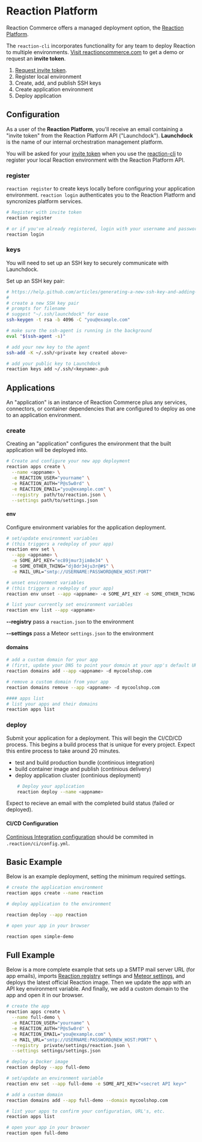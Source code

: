 # Reaction Platform

Reaction Commerce offers a managed deployment option, the [Reaction Platform](http://getrxn.io/reaction-platform).

The `reaction-cli` incorporates functionality for any team to deploy Reaction to multiple environments. [Visit reactioncommerce.com](http://getrxn.io/reaction-platform) to get a demo or request an **invite token**.

1.  [Request invite token](http://getrxn.io/reaction-platform).
2.  Register local environment
3.  Create, add, and publish SSH keys
4.  Create application environment
5.  Deploy application

## Configuration

As a user of the **Reaction Platform**, you'll receive an email containing a "invite token" from the Reaction Platform API ("Launchdock"). **Launchdock** is the name of our internal  orchestration management platform.

You will be asked for your [invite token](http://getrxn.io/reaction-platform) when you use the [reaction-cli](http://getrxn.io/reaction-cli) to register your local Reaction environment with the Reaction Platform API.

### register

`reaction register` to create keys locally before configuring your application environment. `reaction login` authenticates you to the Reaction Platform and syncronizes platform services.

```sh
# Register with invite token
reaction register

# or if you've already registered, login with your username and password
reaction login
```

### keys

You will need to set up an SSH key to securely communicate with Launchdock.

Set up an SSH key pair:

```sh
# https://help.github.com/articles/generating-a-new-ssh-key-and-adding-it-to-the-ssh-agent/
#
# create a new SSH key pair
# prompts for filename
# suggest "~/.ssh/launchdock" for ease
ssh-keygen -t rsa -b 4096 -C "you@example.com"

# make sure the ssh-agent is running in the background
eval "$(ssh-agent -s)"

# add your new key to the agent
ssh-add -K ~/.ssh/<private key created above>

# add your public key to Launchdock
reaction keys add ~/.ssh/<keyname>.pub
```

## Applications

An "application" is an instance of Reaction Commerce plus any services, connectors, or container dependencies that are configured to deploy as one to an application environment.

### create

Creating an "application" configures the environment that the built application will be deployed into.

```sh
# Create and configure your new app deployment
reaction apps create \
  --name <appname> \
  -e REACTION_USER="yourname" \
  -e REACTION_AUTH="P@s5w0rd" \
  -e REACTION_EMAIL="you@example.com" \
  --registry  path/to/reaction.json \
  --settings path/to/settings.json
```

#### env

Configure environment variables for the application deployment.

```sh
# set/update environment variables
# (this triggers a redeploy of your app)
reaction env set \
  --app <appname> \
  -e SOME_API_KEY="ec89jmur3jim8e34" \
  -e SOME_OTHER_THING="dj8dr34ju3r@#$" \
  -e MAIL_URL="smtp://USERNAME:PASSWORD@NEW_HOST:PORT"

# unset environment variables
# (this triggers a redeploy of your app)
reaction env unset --app <appname> -e SOME_API_KEY -e SOME_OTHER_THING

# list your currently set environment variables
reaction env list --app <appname>
```

**--registry** pass a `reaction.json` to the environment

**--settings** pass a Meteor `settings.json` to the environment

#### domains

```sh
# add a custom domain for your app
# (first, update your DNS to point your domain at your app's default URL)
reaction domains add --app <appname> -d mycoolshop.com

# remove a custom domain from your app
reaction domains remove --app <appname> -d mycoolshop.com

#### apps list
# list your apps and their domains
reaction apps list
```

### deploy

Submit your application for a deployment. This will begin the CI/CD/CD process. This begins a build process that is unique for every project. Expect this entire process to take around 20 minutes.

-   test and build production bundle (continious integration)
-   build container image and publish (continious delivery)
-   deploy application cluster (continious deployment)

```sh
    # Deploy your application
    reaction deploy --name <appname>
```

Expect to recieve an email with the completed build status (failed or deployed).

#### CI/CD Configuration

[Continious Integration configuration](https://docs.gitlab.com/ee/ci/) should be commited in `.reaction/ci/config.yml`.

## Basic Example

Below is an example deployment, setting the minimum required settings.

```sh
# create the application environment
reaction apps create --name reaction

# deploy application to the environment

reaction deploy --app reaction

# open your app in your browser

reaction open simple-demo
```

## Full Example

  Below is a more complete example that sets up a SMTP mail server URL (for app emails), imports [Reaction registry](https://docs.reactioncommerce.com/reaction-docs/master/registry) settings and [Meteor settings](https://docs.meteor.com/api/core.html#Meteor-settings), and deploys the latest official Reaction image. Then we update the app with an API key environment variable.  And finally, we add a custom domain to the app and open it in our browser.

```sh
# create the app
reaction apps create \
  --name full-demo \
  -e REACTION_USER="yourname" \
  -e REACTION_AUTH="P@s5w0rd" \
  -e REACTION_EMAIL="you@example.com" \
  -e MAIL_URL="smtp://USERNAME:PASSWORD@NEW_HOST:PORT" \
  --registry  private/settings/reaction.json \
  --settings settings/settings.json

# deploy a Docker image
reaction deploy --app full-demo

# set/update an environment variable
reaction env set --app full-demo -e SOME_API_KEY="<secret API key>"

# add a custom domain
reaction domains add --app full-demo --domain mycoolshop.com

# list your apps to confirm your configuration, URL's, etc.
reaction apps list

# open your app in your browser
reaction open full-demo
```
